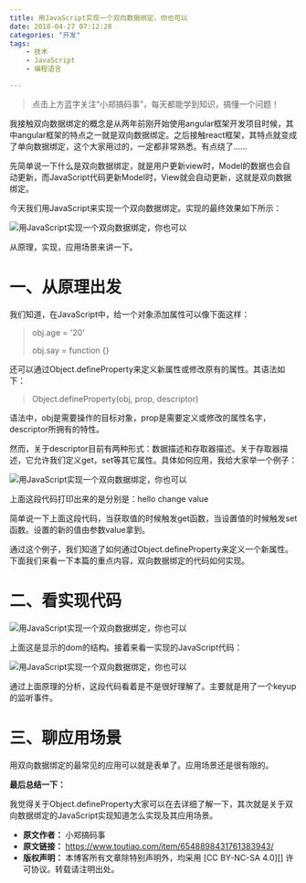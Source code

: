 ```yaml
---
title: 用JavaScript实现一个双向数据绑定，你也可以
date: 2018-04-27 07:12:28
categories: "开发"
tags:
	- 技术
	- JavaScript
	- 编程语言

---
```


> 点击上方蓝字关注“小郑搞码事”，每天都能学到知识，搞懂一个问题！

我接触双向数据绑定的概念是从两年前刚开始使用angular框架开发项目时候，其中angular框架的特点之一就是双向数据绑定。之后接触react框架，其特点就变成了单向数据绑定，这个大家用过的，一定都非常熟悉。有点绕了......

先简单说一下什么是双向数据绑定，就是用户更新view时，Model的数据也会自动更新，而JavaScript代码更新Model时，View就会自动更新，这就是双向数据绑定。

今天我们用JavaScript来实现一个双向数据绑定。实现的最终效果如下所示：

![用JavaScript实现一个双向数据绑定，你也可以][JavaScript]

从原理，实现，应用场景来讲一下。

# **一、从原理出发** #

我们知道，在JavaScript中，给一个对象添加属性可以像下面这样：

> obj.age = '20'
> 
> obj.say = function \{\}

还可以通过Object.defineProperty来定义新属性或修改原有的属性。其语法如下：

> Object.defineProperty(obj, prop, descriptor)

语法中，obj是需要操作的目标对象，prop是需要定义或修改的属性名字，descriptor所拥有的特性。

然而，关于descriptor目前有两种形式：数据描述和存取器描述。关于存取器描述，它允许我们定义get，set等其它属性。具体如何应用，我给大家举一个例子：

![用JavaScript实现一个双向数据绑定，你也可以][JavaScript 1]

上面这段代码打印出来的是分别是：hello change value

简单说一下上面这段代码，当获取值的时候触发get函数，当设置值的时候触发set函数。设置的新的值由参数value拿到。

通过这个例子，我们知道了如何通过Object.defineProperty来定义一个新属性。下面我们来看一下本篇的重点内容，双向数据绑定的代码如何实现。

# **二、看实现代码** #

![用JavaScript实现一个双向数据绑定，你也可以][JavaScript 2]

上面这是显示的dom的结构。接着来看一实现的JavaScript代码：

![用JavaScript实现一个双向数据绑定，你也可以][JavaScript 3]

通过上面原理的分析，这段代码看着是不是很好理解了。主要就是用了一个keyup的监听事件。

# **三、聊应用场景** #

用双向数据绑定的最常见的应用可以就是表单了。应用场景还是很有限的。

**最后总结一下：**

我觉得关于Object.defineProperty大家可以在去详细了解一下，其次就是关于双向数据绑定的JavaScript实现知道怎么实现及其应用场景。


[JavaScript]: /pro/os/crawler/U3EF-UNYB-BJ22.gif
[JavaScript 1]: /pro/os/crawler/ZF77-JAYE-ZUZM.jpg
[JavaScript 2]: /pro/os/crawler/ERNJ-6BEE-RY2Y.jpg
[JavaScript 3]: /pro/os/crawler/UIQM-ARBJ-BNJR.jpg
 *  **原文作者：** 小郑搞码事
 *  **原文链接：** https://www.toutiao.com/item/6548898431761383943/
 *  **版权声明：** 本博客所有文章除特别声明外，均采用 [CC BY-NC-SA 4.0][] 许可协议。转载请注明出处。
